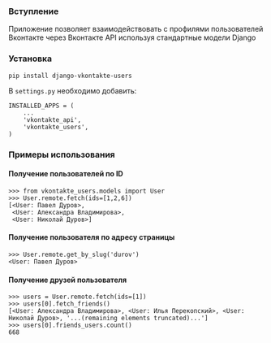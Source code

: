 ### Вступление

Приложение позволяет взаимодействовать с профилями пользователей Вконтакте через Вконтакте API используя стандартные модели Django

### Установка

    pip install django-vkontakte-users

В `settings.py` необходимо добавить:

    INSTALLED_APPS = (
        ...
        'vkontakte_api',
        'vkontakte_users',
    )

### Примеры использования

#### Получение пользователей по ID

    >>> from vkontakte_users.models import User
    >>> User.remote.fetch(ids=[1,2,6])
    [<User: Павел Дуров>,
     <User: Александра Владимирова>,
     <User: Николай Дуров>]

#### Получение пользователя по адресу страницы

    >>> User.remote.get_by_slug('durov')
    <User: Павел Дуров>

#### Получение друзей пользователя

    >>> users = User.remote.fetch(ids=[1])
    >>> users[0].fetch_friends()
    [<User: Александра Владимирова>, <User: Илья Перекопский>, <User: Николай Дуров>, '...(remaining elements truncated)...']
    >>> users[0].friends_users.count()
    668
